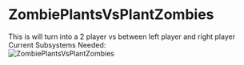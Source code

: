 # ZombiePlantsVsPlantZombies  
This is will turn into a 2 player vs between left player and right player  
Current Subsystems Needed:  
![ZombiePlantsVsPlantZombies](https://github.com/user-attachments/assets/4235d469-c6f8-4fcf-8022-301336dba7ed)
